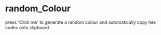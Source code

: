 # random_Colour
press 'Click me' to generate a random colour and automatically copy hex codes onto clipboard.
